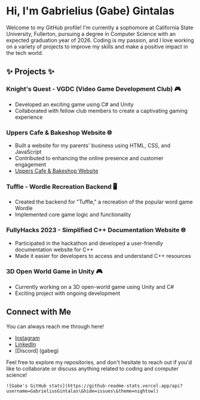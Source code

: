 # Hi, I'm Gabrielius (Gabe) Gintalas

Welcome to my GitHub profile! I'm currently a sophomore at California State University, Fullerton, pursuing a degree in Computer Science with an expected graduation year of 2026. Coding is my passion, and I love working on a variety of projects to improve my skills and make a positive impact in the tech world.

## ✨ Projects ✨

### Knight's Quest - VGDC (Video Game Development Club) 🎮
- Developed an exciting game using C# and Unity
- Collaborated with fellow club members to create a captivating gaming experience

### Uppers Cafe & Bakeshop Website 🌐
- Built a website for my parents' business using HTML, CSS, and JavaScript
- Contributed to enhancing the online presence and customer engagement
- [Uppers Cafe & Bakeshop Website](https://www.upperscafebakeshop.com/)

### Tuffle - Wordle Recreation Backend 🖥️
- Created the backend for "Tuffle," a recreation of the popular word game Wordle
- Implemented core game logic and functionality

### FullyHacks 2023 - Simplified C++ Documentation Website 🌐
- Participated in the hackathon and developed a user-friendly documentation website for C++
- Made it easier for developers to access and understand C++ resources

### 3D Open World Game in Unity 🎮
- Currently working on a 3D open-world game using Unity and C#
- Exciting project with ongoing development

## Connect with Me

You can always reach me through here!

- [Instagram](https://www.instagram.com/gabe.gin/)
- [LinkedIn](https://www.linkedin.com/in/gabrielius-gintalas-a3523a252/) 
- [Discord] (gabeg)

Feel free to explore my repositories, and don't hesitate to reach out if you'd like to collaborate or discuss anything related to coding and computer science!

```
![Gabe's GitHub stats](https://github-readme-stats.vercel.app/api?username=GabrieliusGintalas\&hide=issues\&theme=nightowl)
```

